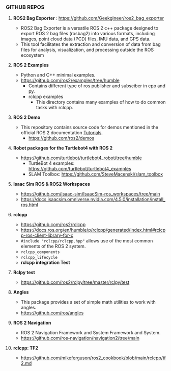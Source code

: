 ### GITHUB REPOS 

1. **ROS2 Bag Exporter** : https://github.com/Geekgineer/ros2_bag_exporter
   * ROS2 Bag Exporter is a versatile ROS 2 c++ package designed to export ROS 2 bag files (rosbag2) into various formats, including images, point cloud data (PCD) files, IMU data, and GPS data.
   * This tool facilitates the extraction and conversion of data from bag files for analysis, visualization, and processing outside the ROS ecosystem


2. **ROS 2 Examples**
   * Python and C++ minimal examples.
   * https://github.com/ros2/examples/tree/humble
      - Contains different type of ros publisher and subsciber in cpp and py.
      - rclcpp examples
        - This directory contains many examples of how to do common tasks with rclcpp.


3. **ROS 2 Demo**
   * This repository contains source code for demos mentioned in the official ROS 2 documentation [Tutorials](https://docs.ros.org/en/rolling/Tutorials.html).
      - https://github.com/ros2/demos


4. **Robot packages for the Turtlebot4 with ROS 2**
   *  https://github.com/turtlebot/turtlebot4_robot/tree/humble
      - TurtleBot 4 examples: https://github.com/turtlebot/turtlebot4_examples
      - SLAM Toolbox: https://github.com/SteveMacenski/slam_toolbox


5. **Isaac Sim ROS & ROS2 Workspaces**
     * https://github.com/isaac-sim/IsaacSim-ros_workspaces/tree/main
     * https://docs.isaacsim.omniverse.nvidia.com/4.5.0/installation/install_ros.html


6. **rclcpp**
     * https://github.com/ros2/rclcpp
     * https://docs.ros.org/en/humble/p/rclcpp/generated/index.html#rclcpp-ros-client-library-for-c
     * `#include "rclcpp/rclcpp.hpp"` allows use of the most common elements of the ROS 2 system.
     * `rclcpp_components`
     * `rclcpp_lifecycle`
     * **rclcpp integration Test**


7. **Rclpy test**
      * https://github.com/ros2/rclpy/tree/master/rclpy/test

     
8. **Angles**
      * This package provides a set of simple math utilities to work with angles.
      * https://github.com/ros/angles


9. **ROS 2 Navigation**
      * ROS 2 Navigation Framework and System Framework and System.
      * https://github.com/ros-navigation/navigation2/tree/main

10. **rclcpp: TF2**
      * https://github.com/mikeferguson/ros2_cookbook/blob/main/rclcpp/tf2.md

